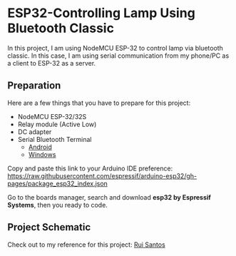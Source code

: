 # ESP32-Controlling Lamp Using Bluetooth Classic
In this project, I am using NodeMCU ESP-32 to control lamp via bluetooth classic. In this case, I am using serial communication from my phone/PC as a client to ESP-32 as a server.

## Preparation

Here are a few things that you have to prepare for this project:
* NodeMCU ESP-32/32S
* Relay module (Active Low)
* DC adapter
* Serial Bluetooth Terminal
  * [Android](https://play.google.com/store/apps/details?id=de.kai_morich.serial_bluetooth_terminal&hl=en&gl=US)
  * [Windows](https://www.microsoft.com/en-us/p/bluetooth-serial-terminal/9wzdncrdfst8?activetab=pivot:overviewtab)

Copy and paste this link to your Arduino IDE preference: https://raw.githubusercontent.com/espressif/arduino-esp32/gh-pages/package_esp32_index.json

Go to the boards manager, search and download **esp32 by Espressif Systems**, then you ready to code.

## Project Schematic

Check out to my reference for this project:
[Rui Santos](https://www.youtube.com/watch?v=RStncO3zb8g)
